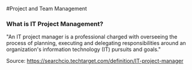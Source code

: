 #Project and Team Management 

### What is IT Project Management?

"An IT project manager is a professional charged with overseeing the process of planning, executing and delegating responsibilities around an organization's information technology (IT) pursuits and goals."

Source: https://searchcio.techtarget.com/definition/IT-project-manager
